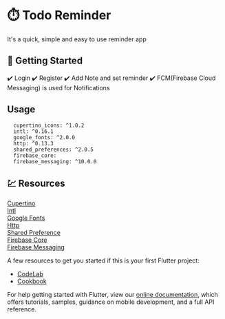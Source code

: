 # :stopwatch: Todo Reminder

It's a quick, simple and easy to use reminder app

## :dart: Getting Started
:heavy_check_mark: Login
:heavy_check_mark: Register
:heavy_check_mark: Add Note and set reminder
:heavy_check_mark: FCM(Firebase Cloud Messaging) is used for Notifications

## Usage

```Plugins
  cupertino_icons: ^1.0.2
  intl: ^0.16.1
  google_fonts: ^2.0.0
  http: ^0.13.3
  shared_preferences: ^2.0.5
  firebase_core:
  firebase_messaging: ^10.0.0
```

## :chart: Resources

[Cupertino](https://pub.dev/packages/cupertino_icons)\
[Intl](https://pub.dev/packages/intl)\
[Google Fonts](https://pub.dev/packages/google_fonts)\
[Http](https://pub.dev/packages/http)\
[Shared Preference](https://pub.dev/packages/shared_preferences)\
[Firebase Core](https://pub.dev/packages/firebase_core)\
[Firebase Messaging](https://pub.dev/packages/firebase_messaging)

A few resources to get you started if this is your first Flutter project:

- [CodeLab](https://flutter.dev/docs/get-started/codelab)
- [Cookbook](https://flutter.dev/docs/cookbook)

For help getting started with Flutter, view our
[online documentation](https://flutter.dev/docs), which offers tutorials,
samples, guidance on mobile development, and a full API reference.
